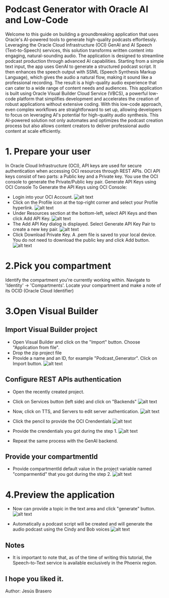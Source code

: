 # Podcast Generator with Oracle AI and Low-Code
Welcome to this guide on building a groundbreaking application that uses Oracle's AI-powered tools to generate high-quality podcasts effortlessly. Leveraging the Oracle Cloud Infrastructure (OCI) GenAI and AI Speech (Text-to-Speech) services, this solution transforms written content into engaging, natural-sounding audio.
The application is designed to streamline podcast production through advanced AI capabilities. Starting from a simple text input, the app uses GenAI to generate a structured podcast script. It then enhances the speech output with SSML (Speech Synthesis Markup Language), which gives the audio a natural flow, making it sound like a professional recording. The result is a high-quality audio experience that can cater to a wide range of content needs and audiences.
This application is built using Oracle Visual Builder Cloud Service (VBCS), a powerful low-code platform that simplifies development and accelerates the creation of robust applications without extensive coding. With this low-code approach, even complex workflows are straightforward to set up, allowing developers to focus on leveraging AI's potential for high-quality audio synthesis.
This AI-powered solution not only automates and optimizes the podcast creation process but also allows content creators to deliver professional audio content at scale efficiently.
# **1. Prepare your user**
   
   In Oracle Cloud Infrastructure (OCI), API keys are used for secure authentication when accessing OCI resources through REST APIs. OCI API keys consist of two parts: a Public key and a Private key. You use the OCI console to generate the Private/Public key pair.
   Generate API Keys using OCI Console
    To Generate the API Keys using OCI Console:

  - Login into your OCI Account.
   ![alt text](ak1.png)
  - Click on the Profile icon at the top-right corner and select your Profile hyperlink.
   ![alt text](ak2.png)
  - Under Resources section at the bottom-left, select API Keys and then click Add API Key.
   ![alt text](ak3.png)
  - The Add API Key dialog is displayed. Select Generate API Key Pair to create a new key pair.
  ![alt text](ak4.png)
  - Click Download Private Key. A .pem file is saved to your local device. You do not need to download the public key and click Add button.
  ![alt text](ak5.png)
  


# **2.Pick you compartment**
Identify the compartment you're currently working within. Navigate to 'Identity' -> 'Compartments'. Locate your compartment and make a note of its OCID (Oracle Cloud Identifier)

# **3.Open Visual Builder**
## Import Visual Builder project
* Open Visual Builder and click on the "Import" button. Choose "Application from file".
* Drop the zip project file
* Provide a name and an ID, for example "Podcast_Generator". Click on Import button.
 ![alt text](import_project.jpg)
  
## Configure REST APIs authentication
* Open the recently created project.
 
* Click on Services button (left side) and click on "Backends"
 ![alt text](services.jpg)

* Now, click on TTS, and Servers to edit server authentication.
![alt text](edit_tts.jpg)

* Click the pencil to provide the OCI Crendentials
 ![alt text](edit_tts_2.jpg)

* Provide the crendentials you got during the step 1.
 ![alt text](signature.jpg)

* Repeat the same process with the GenAI backend.

## Provide your compartmentId 
* Provide compartmentId default value in the project variable named "comparmentid" that you got during the step 2.
 ![alt text](compartmentid.jpg)

#  **4.Preview the application**
* Now can provide a topic in the text area and click "generate" button. 
 ![alt text](preview.jpg)

* Automatically a podcast script will be created and will generate the audio podcast using the Cindy and Bob voices
  ![alt text](generated.jpg)

## Notes
* It is important to note that, as of the time of writing this tutorial, the Speech-to-Text service is available exclusively in the Phoenix region.

## I hope you liked it.
Author: Jesús Brasero